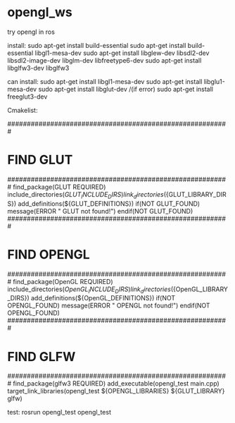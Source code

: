 # opengl_ws
try opengl in ros

install:
sudo apt-get install build-essential
sudo apt-get install build-essential libgl1-mesa-dev
sudo apt-get install libglew-dev libsdl2-dev libsdl2-image-dev libglm-dev libfreetype6-dev
sudo apt-get install libglfw3-dev libglfw3

can install:
sudo apt-get install libgl1-mesa-dev
sudo apt-get install libglu1-mesa-dev
sudo apt-get install libglut-dev /(if error) sudo apt-get install freeglut3-dev

Cmakelist:

#########################################################
# FIND GLUT
#########################################################
find_package(GLUT REQUIRED)
include_directories(${GLUT_INCLUDE_DIRS})
link_directories(${GLUT_LIBRARY_DIRS})
add_definitions(${GLUT_DEFINITIONS})
if(NOT GLUT_FOUND)
    message(ERROR " GLUT not found!")
endif(NOT GLUT_FOUND)
#########################################################
# FIND OPENGL
#########################################################
find_package(OpenGL REQUIRED)
include_directories(${OpenGL_INCLUDE_DIRS})
link_directories(${OpenGL_LIBRARY_DIRS})
add_definitions(${OpenGL_DEFINITIONS})
if(NOT OPENGL_FOUND)
    message(ERROR " OPENGL not found!")
endif(NOT OPENGL_FOUND)
#########################################################
# FIND GLFW
#########################################################
find_package(glfw3 REQUIRED)
add_executable(opengl_test main.cpp)
target_link_libraries(opengl_test ${OPENGL_LIBRARIES} ${GLUT_LIBRARY} glfw)

test:
rosrun opengl_test opengl_test

